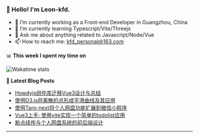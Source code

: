 ### 👋 Hello! I'm Leon-kfd.

- 🔭 I’m currently working as a Front-end Developer in Guangzhou, China
- 🌱 I’m currently learning Typescript/Vite/Threejs
- 💬 Ask me about anything related to Javascript/Node/Vue
- 📫 How to reach me: <a rel="me" href="mailto://kfd_personal@163.com">kfd_personal@163.com</a>

📊 **This week I spent my time on**

![Wakatime stats](https://github-readme-stats-taupe-two.vercel.app/api/wakatime?username=leon_kfd&hide_title=true&hide_border=true&langs_count=5)


**📝 Latest Blog Posts**

<!-- BLOG-POST-LIST:START -->
- [Howdyjs组件库迁移Vue3设计与总结](https://kongfandong.cn/blog/design-of-howdy-next/)
- [使用D3.js将离散的点形成平滑曲线及其应用](https://kongfandong.cn/blog/d3-mulitpoint-connection/)
- [使用Taro-next将个人网盘功能扩展到微信小程序](https://kongfandong.cn/blog/design-of-weapp-file-system/)
- [Vue3上手: 使用vite实现一个简单的todolist应用](https://kongfandong.cn/blog/vite-pratice-todolist/)
- [断点续传与个人网盘系统的前后端设计](https://kongfandong.cn/blog/design-of-file-system/)
<!-- BLOG-POST-LIST:END -->

-------
